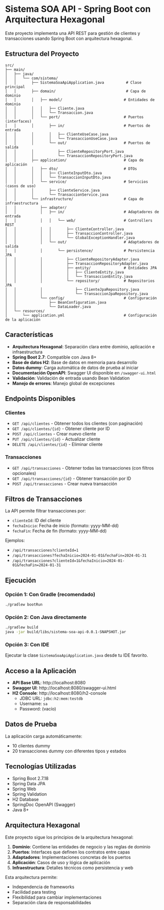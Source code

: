 # Sistema SOA API - Spring Boot con Arquitectura Hexagonal

Este proyecto implementa una API REST para gestión de clientes y transacciones usando Spring Boot con arquitectura hexagonal.

## Estructura del Proyecto

```
src/
├── main/
│   ├── java/
│   │   └── com/sistema/
│   │       ├── SistemaSoaApiApplication.java          # Clase principal
│   │       ├── domain/                                # Capa de dominio
│   │       │   ├── model/                            # Entidades de dominio
│   │       │   │   ├── Cliente.java
│   │       │   │   └── Transaccion.java
│   │       │   └── port/                             # Puertos (interfaces)
│   │       │       ├── in/                           # Puertos de entrada
│   │       │       │   ├── ClienteUseCase.java
│   │       │       │   └── TransaccionUseCase.java
│   │       │       └── out/                          # Puertos de salida
│   │       │           ├── ClienteRepositoryPort.java
│   │       │           └── TransaccionRepositoryPort.java
│   │       ├── application/                          # Capa de aplicación
│   │       │   ├── dto/                              # DTOs
│   │       │   │   ├── ClienteInputDto.java
│   │       │   │   └── TransaccionInputDto.java
│   │       │   └── service/                          # Servicios (casos de uso)
│   │       │       ├── ClienteService.java
│   │       │       └── TransaccionService.java
│   │       └── infrastructure/                       # Capa de infraestructura
│   │           ├── adapter/
│   │           │   ├── in/                           # Adaptadores de entrada
│   │           │   │   └── web/                      # Controllers REST
│   │           │   │       ├── ClienteController.java
│   │           │   │       ├── TransaccionController.java
│   │           │   │       └── GlobalExceptionHandler.java
│   │           │   └── out/                          # Adaptadores de salida
│   │           │       └── persistence/              # Persistencia JPA
│   │           │           ├── ClienteRepositoryAdapter.java
│   │           │           ├── TransaccionRepositoryAdapter.java
│   │           │           ├── entity/               # Entidades JPA
│   │           │           │   ├── ClienteEntity.java
│   │           │           │   └── TransaccionEntity.java
│   │           │           └── repository/           # Repositorios JPA
│   │           │               ├── ClienteJpaRepository.java
│   │           │               └── TransaccionJpaRepository.java
│   │           └── config/                           # Configuración
│   │               ├── BeanConfiguration.java
│   │               └── DataLoader.java
│   └── resources/
│       └── application.yml                           # Configuración de la aplicación
```

## Características

- **Arquitectura Hexagonal**: Separación clara entre dominio, aplicación e infraestructura
- **Spring Boot 2.7**: Compatible con Java 8+
- **Base de datos H2**: Base de datos en memoria para desarrollo
- **Datos dummy**: Carga automática de datos de prueba al iniciar
- **Documentación OpenAPI**: Swagger UI disponible en `/swagger-ui.html`
- **Validación**: Validación de entrada usando Bean Validation
- **Manejo de errores**: Manejo global de excepciones

## Endpoints Disponibles

### Clientes
- `GET /api/clientes` - Obtener todos los clientes (con paginación)
- `GET /api/clientes/{id}` - Obtener cliente por ID
- `POST /api/clientes` - Crear nuevo cliente
- `PUT /api/clientes/{id}` - Actualizar cliente
- `DELETE /api/clientes/{id}` - Eliminar cliente

### Transacciones
- `GET /api/transacciones` - Obtener todas las transacciones (con filtros opcionales)
- `GET /api/transacciones/{id}` - Obtener transacción por ID
- `POST /api/transacciones` - Crear nueva transacción

## Filtros de Transacciones

La API permite filtrar transacciones por:
- `clienteId`: ID del cliente
- `fechaInicio`: Fecha de inicio (formato: yyyy-MM-dd)
- `fechaFin`: Fecha de fin (formato: yyyy-MM-dd)

Ejemplos:
- `/api/transacciones?clienteId=1`
- `/api/transacciones?fechaInicio=2024-01-01&fechaFin=2024-01-31`
- `/api/transacciones?clienteId=1&fechaInicio=2024-01-01&fechaFin=2024-01-31`

## Ejecución

### Opción 1: Con Gradle (recomendado)
```bash
./gradlew bootRun
```

### Opción 2: Con Java directamente
```bash
./gradlew build
java -jar build/libs/sistema-soa-api-0.0.1-SNAPSHOT.jar
```

### Opción 3: Con IDE
Ejecutar la clase `SistemaSoaApiApplication.java` desde tu IDE favorito.

## Acceso a la Aplicación

- **API Base URL**: http://localhost:8080
- **Swagger UI**: http://localhost:8080/swagger-ui.html
- **H2 Console**: http://localhost:8080/h2-console
  - JDBC URL: `jdbc:h2:mem:testdb`
  - Username: `sa`
  - Password: (vacío)

## Datos de Prueba

La aplicación carga automáticamente:
- 10 clientes dummy
- 20 transacciones dummy con diferentes tipos y estados

## Tecnologías Utilizadas

- Spring Boot 2.7.18
- Spring Data JPA
- Spring Web
- Spring Validation
- H2 Database
- SpringDoc OpenAPI (Swagger)
- Java 8+

## Arquitectura Hexagonal

Este proyecto sigue los principios de la arquitectura hexagonal:

1. **Dominio**: Contiene las entidades de negocio y las reglas de dominio
2. **Puertos**: Interfaces que definen los contratos entre capas
3. **Adaptadores**: Implementaciones concretas de los puertos
4. **Aplicación**: Casos de uso y lógica de aplicación
5. **Infraestructura**: Detalles técnicos como persistencia y web

Esta arquitectura permite:
- Independencia de frameworks
- Facilidad para testing
- Flexibilidad para cambiar implementaciones
- Separación clara de responsabilidades